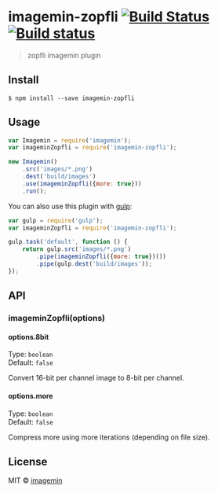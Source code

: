 # imagemin-zopfli [![Build Status](http://img.shields.io/travis/imagemin/imagemin-zopfli.svg?style=flat)](https://travis-ci.org/imagemin/imagemin-zopfli) [![Build status](https://ci.appveyor.com/api/projects/status/au86jlv1nyfcv40h?svg=true)](https://ci.appveyor.com/project/ShinnosukeWatanabe/imagemin-zopfli)

> zopfli imagemin plugin


## Install

```
$ npm install --save imagemin-zopfli
```


## Usage

```js
var Imagemin = require('imagemin');
var imageminZopfli = require('imagemin-zopfli');

new Imagemin()
	.src('images/*.png')
	.dest('build/images')
	.use(imageminZopfli({more: true}))
	.run();
```

You can also use this plugin with [gulp](http://gulpjs.com/):

```js
var gulp = require('gulp');
var imageminZopfli = require('imagemin-zopfli');

gulp.task('default', function () {
	return gulp.src('images/*.png')
		.pipe(imageminZopfli({more: true})())
		.pipe(gulp.dest('build/images'));
});
```


## API

### imageminZopfli(options)

#### options.8bit

Type: `boolean`  
Default: `false`

Convert 16-bit per channel image to 8-bit per channel.

#### options.more

Type: `boolean`  
Default: `false`

Compress more using more iterations (depending on file size).


## License

MIT © [imagemin](https://github.com/imagemin)
